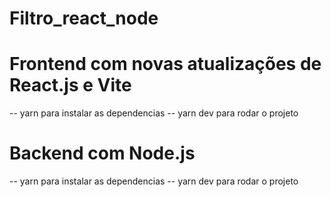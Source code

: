 # Filtro_react_node

# Frontend com novas atualizações de React.js e Vite

-- yarn para instalar as dependencias 
-- yarn dev para rodar o projeto

# Backend com Node.js

-- yarn para instalar as dependencias 
-- yarn dev para rodar o projeto
